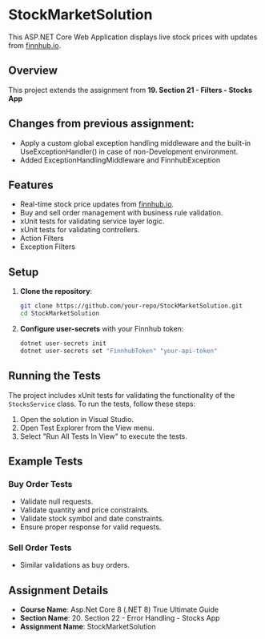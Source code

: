 # StockMarketSolution

This ASP.NET Core Web Application displays live stock prices with updates from [finnhub.io](https://finnhub.io/).

## Overview

This project extends the assignment from **19. Section 21 - Filters - Stocks App**

## Changes from previous assignment:

- Apply a custom global exception handling middleware and the built-in UseExceptionHandler() in case of non-Development environment.
- Added ExceptionHandlingMiddleware and FinnhubException

## Features

- Real-time stock price updates from [finnhub.io](https://finnhub.io).
- Buy and sell order management with business rule validation.
- xUnit tests for validating service layer logic.
- xUnit tests for validating controllers.
- Action Filters
- Exception Filters

## Setup

1. **Clone the repository**:
    ```sh
    git clone https://github.com/your-repo/StockMarketSolution.git
    cd StockMarketSolution
    ```

2. **Configure user-secrets** with your Finnhub token:
    ```sh
    dotnet user-secrets init
    dotnet user-secrets set "FinnhubToken" "your-api-token"
    ```

## Running the Tests

The project includes xUnit tests for validating the functionality of the `StocksService` class. To run the tests, follow these steps:

1. Open the solution in Visual Studio.
2. Open Test Explorer from the View menu.
3. Select "Run All Tests In View" to execute the tests.

## Example Tests

### Buy Order Tests

- Validate null requests.
- Validate quantity and price constraints.
- Validate stock symbol and date constraints.
- Ensure proper response for valid requests.

### Sell Order Tests

- Similar validations as buy orders.

## Assignment Details

- **Course Name**: Asp.Net Core 8 (.NET 8) True Ultimate Guide
- **Section Name**: 20. Section 22 - Error Handling - Stocks App
- **Assignment Name**: StockMarketSolution

